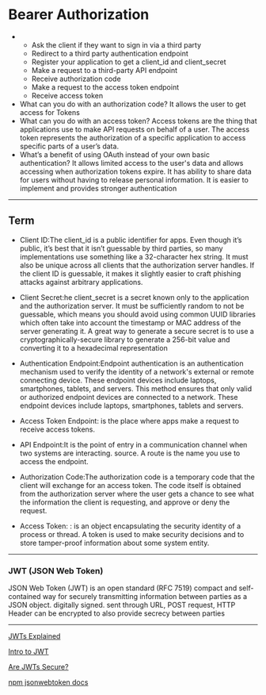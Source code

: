 # Bearer Authorization

* 
    * Ask the client if they want to sign in via a third party
    * Redirect to a third party authentication endpoint
    * Register your application to get a client_id and client_secret
    * Make a request to a third-party API endpoint
    * Receive authorization code
    * Make a request to the access token endpoint
    * Receive access token
* What can you do with an authorization code?
    It allows the user to get access for Tokens
* What can you do with an access token?
   Access tokens are the thing that applications use to make API requests on behalf of a user. The access token represents the authorization of a specific application to access specific parts of a user’s data.
* What’s a benefit of using OAuth instead of your own basic authentication?
    It allows limited access to the user's data and allows accessing when authorization tokens expire. It has ability to share data for users without having to release personal information. It is easier to implement and provides stronger authentication

<hr>

## Term

* Client ID:The client_id is a public identifier for apps. Even though it’s public, it’s best that it isn’t guessable by third parties, so many implementations use something like a 32-character hex string. It must also be unique across all clients that the authorization server handles. If the client ID is guessable, it makes it slightly easier to craft phishing attacks against arbitrary applications.

* Client Secret:he client_secret is a secret known only to the application and the authorization server. It must be sufficiently random to not be guessable, which means you should avoid using common UUID libraries which often take into account the timestamp or MAC address of the server generating it. A great way to generate a secure secret is to use a cryptographically-secure library to generate a 256-bit value and converting it to a hexadecimal representation

* Authentication Endpoint:Endpoint authentication is an authentication mechanism used to verify the identity of a network's external or remote connecting device. These endpoint devices include laptops, smartphones, tablets, and servers. This method ensures that only valid or authorized endpoint devices are connected to a network. These endpoint devices include laptops, smartphones, tablets and servers.

* Access Token Endpoint: is the place where apps make a request to receive access tokens.

* API Endpoint:It is the point of entry in a communication channel when two systems are interacting. source. A route is the name you use to access the endpoint.

* Authorization Code:The authorization code is a temporary code that the client will exchange for an access token. The code itself is obtained from the authorization server where the user gets a chance to see what the information the client is requesting, and approve or deny the request. 

* Access Token: : is an object encapsulating the security identity of a process or thread. A token is used to make security decisions and to store tamper-proof information about some system entity.


<hr>

### JWT (JSON Web Token)

JSON Web Token (JWT) is an open standard (RFC 7519)
compact and self-contained way for securely transmitting information between parties as a JSON object.
digitally signed.
sent through URL, POST request, HTTP Header
can be encrypted to also provide secrecy between parties

<hr>

[JWTs Explained](https://www.youtube.com/watch?v=926mknSW9Lo)

[Intro to JWT](https://jwt.io/introduction/)

[Are JWTs Secure?](https://stackoverflow.com/questions/27301557/if-you-can-decode-jwt-how-are-they-secure)

[npm jsonwebtoken docs](https://www.npmjs.com/package/jsonwebtoken)


